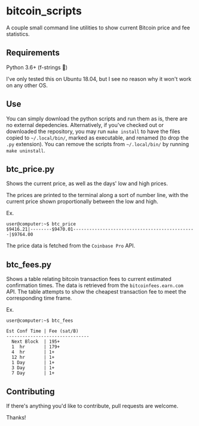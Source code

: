 # bitcoin_scripts

A couple small command line utilities to show current Bitcoin price and fee
statistics.

## Requirements

Python 3.6+ (f-strings 🙌)

I've only tested this on Ubuntu 18.04, but I see no reason why it won't work on
any other OS.

## Use

You can simply download the python scripts and run them as is, there are no
external depedencies.
Alternatively, if you've checked out or downloaded the repository, you may run
`make install` to have the files copied to `~/.local/bin/`, marked as
executable, and renamed (to drop the `.py` extension). You can remove the
scripts from `~/.local/bin/` by running `make uninstall`.

## btc_price.py

Shows the current price, as well as the days' low and high prices.

The prices are printed to the terminal along a sort of number line, with the
current price shown proportionally between the low and high.

Ex.
```
user@computer:~$ btc_price 
$9416.21|--------$9470.01----------------------------------------------|$9764.00
```

The price data is fetched from the `Coinbase Pro` API.

## btc_fees.py

Shows a table relating bitcoin transaction fees to current estimated
confirmation times. The data is retrieved from the `bitcoinfees.earn.com` API.
The table attempts to show the cheapest transaction fee to meet the
corresponding time frame.

Ex.
```
user@computer:~$ btc_fees 

Est Conf Time | Fee (sat/B)
-------------------------------
  Next Block  | 195+
  1  hr       | 179+
  4  hr       | 1+
  12 hr       | 1+
  1 Day       | 1+
  3 Day       | 1+
  7 Day       | 1+

```

## Contributing

If there's anything you'd like to contribute, pull requests are welcome.

Thanks!
